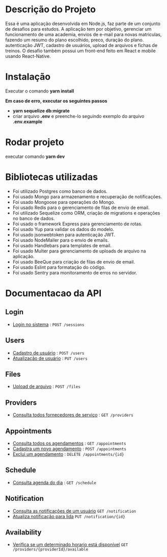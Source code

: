# Descrição do Projeto

Essa é uma aplicação desenvolvida em Node.js, faz parte de um conjunto de desafios para estudos. A aplicação tem por objetivo, gerenciar um funcionamento de uma academia, envios de e-mail para novas matriculas, fazendo um resumo do plano escolhido, preco, duração do plano. autenticação JWT, cadastro de usuários, upload de arquivos e fichas de treinos. O desafio também possui um front-end feito em React e mobile usando React-Native.

# Instalação

Executar o comando **yarn install**

**Em caso de erro, executar os seguintes passos**

- **yarn sequelize db:migrate**
- criar arquivo **.env** e preenche-lo seguindo exemplo do arquivo **.env.example**

# Rodar projeto

executar comando **yarn dev**

# Bibliotecas utilizadas

- Foi utilizado Postgres como banco de dados.
- Foi usado Mongo para armazenamento e recuperação de notificações.
- Foi usado Mongoose para operações do Mongo.
- Foi usado Redis para o gerenciamento de filas de envio de email.
- Foi utilizado Sequelize como ORM, criação de migrations e operações no banco de dados.
- Foi usado o framework Express para gerenciamento de rotas.
- Foi usado Yup para validar os dados do modelo.
- Foi usado jsonwebtoken para autenticação JWT.
- Foi usado NodeMailer para o envio de emails.
- Foi usado Handlebars para templates de email.
- Foi usado Multer para gerenciamento de uploads de arquivo na aplicação.
- Foi usado BeeQue para criação de filas de envio de email.
- Foi usado Eslint para formatação do código.
- Foi usado Sentry para monitoramento de erros no servidor.

# Documentacao da API

## Login

- [Login no sistema](doc/session/login.md) : `POST /sessions`

## Users

- [Cadastro de usuário](doc/user/user_registration.md) : `POST /users`
- [Atualização de usuário](doc/user/user_update.md) : `PUT /users`

## Files

- [Upload de arquivo](doc/file/file_upload.md) : `POST /files`

## Providers

- [Consulta todos fornecedores de serviço](doc/provider/get_all_providers.md) : `GET /providers`

## Appointments

- [Consulta todos os agendamentos](doc/appointments/get_all_appointments.md) : `GET /appointments`
- [Cadastra um novo agendamento](doc/appointments/create_appointment.md) : `POST /appointments`
- [Exclui um agendamento](doc/appointments/delete_appointment.md) : `DELETE /appointments/{id}`

## Schedule

- [Consulta agenda do dia](doc/schedule/get_schedule_of_the_day.md) : `GET /schedule`

## Notification

- [Consulta as notificações de um usuário](doc/notification/get_notification_of_a_provider.md) `GET /notification`
- [Atualiza notificação para lida](doc/notification/update_notification.md) `PUT /notification/{id}`

## Availability

- [Verifica se um determinado horario está disponível](doc/available/check_availability.md) `GET /providers/{providerId}/available`
